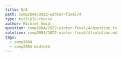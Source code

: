 ```yaml
---
title: N/A
path: comp2804/2022-winter-final/4
type: multiple-choice
author: Michiel Smid
question: comp2804/2022-winter-final/4/question.ts
solution: comp2804/2022-winter-final/4/solution.md
tags:
  - comp2804
  - comp2804-midterm
---
```

